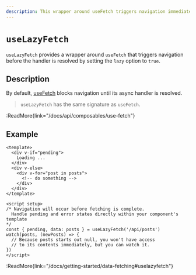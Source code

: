 ```yaml
---
description: This wrapper around useFetch triggers navigation immediately.
---
```


# `useLazyFetch`

`useLazyFetch` provides a wrapper around `useFetch` that triggers navigation before the handler is resolved by setting the `lazy` option to `true`.

## Description

By default, [useFetch](/docs/api/composables/use-fetch) blocks navigation until its async handler is resolved.

> `useLazyFetch` has the same signature as `useFetch`.

:ReadMore{link="/docs/api/composables/use-fetch"}

## Example

```vue
<template>
  <div v-if="pending">
    Loading ...
  </div>
  <div v-else>
    <div v-for="post in posts">
      <!-- do something -->
    </div>
  </div>
</template>

<script setup>
/* Navigation will occur before fetching is complete.
  Handle pending and error states directly within your component's template
*/
const { pending, data: posts } = useLazyFetch('/api/posts')
watch(posts, (newPosts) => {
  // Because posts starts out null, you won't have access
  // to its contents immediately, but you can watch it.
})
</script>
```

:ReadMore{link="/docs/getting-started/data-fetching#uselazyfetch"}
